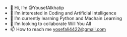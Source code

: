 - 👋 Hi, I’m @YousefAlkhatip 
- 👀 I’m interested in Coding and ArtificIal Intelligence 
- 🌱 I’m currently learning Python and Machain Learning
- 💞️ I’m looking to collaborate Will You All 
- 📫 How to reach me yosefali4422@gmail.com 
        
<!---
YousefAlkhatip/YousefAlkhatip is a ✨ special ✨ repository because its `README.md` (this file) appears on your GitHub profile.
You can click thye Preview link to take a look at your changes.
--->
